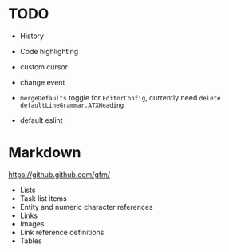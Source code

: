# TODO
- History
- Code highlighting
- custom cursor
- change event

- `mergeDefaults` toggle for `EditorConfig`, currently need `delete defaultLineGrammar.ATXHeading`

- default eslint

# Markdown
https://github.github.com/gfm/

- Lists
- Task list items
- Entity and numeric character references
- Links
- Images
- Link reference definitions
- Tables

